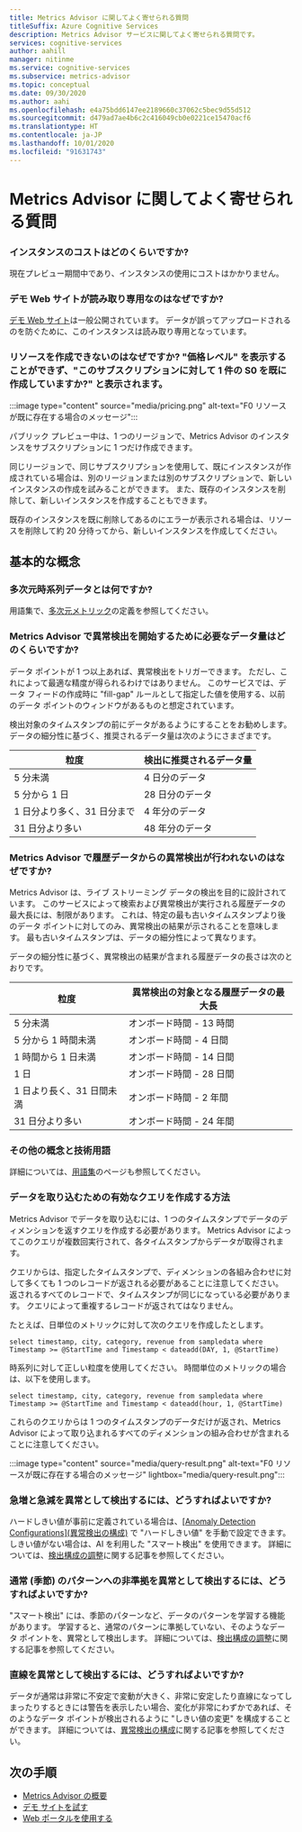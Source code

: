 ```yaml
---
title: Metrics Advisor に関してよく寄せられる質問
titleSuffix: Azure Cognitive Services
description: Metrics Advisor サービスに関してよく寄せられる質問です。
services: cognitive-services
author: aahill
manager: nitinme
ms.service: cognitive-services
ms.subservice: metrics-advisor
ms.topic: conceptual
ms.date: 09/30/2020
ms.author: aahi
ms.openlocfilehash: e4a75bdd6147ee2189660c37062c5bec9d55d512
ms.sourcegitcommit: d479ad7ae4b6c2c416049cb0e0221ce15470acf6
ms.translationtype: HT
ms.contentlocale: ja-JP
ms.lasthandoff: 10/01/2020
ms.locfileid: "91631743"
---
```

# <a name="metrics-advisor-frequently-asked-questions"></a>Metrics Advisor に関してよく寄せられる質問

### <a name="what-is-the-cost-of-my-instance"></a>インスタンスのコストはどのくらいですか?

現在プレビュー期間中であり、インスタンスの使用にコストはかかりません。

### <a name="why-is-the-demo-website-readonly"></a>デモ Web サイトが読み取り専用なのはなぜですか?

[デモ Web サイト](https://anomaly-detector.azurewebsites.net/)は一般公開されています。 データが誤ってアップロードされるのを防ぐために、このインスタンスは読み取り専用となっています。

### <a name="why-cant-i-create-the-resource-the-pricing-tier-is-unavailable-and-it-says-you-have-already-created-1-s0-for-this-subscription"></a>リソースを作成できないのはなぜですか? "価格レベル" を表示することができず、"このサブスクリプションに対して 1 件の S0 を既に作成していますか?" と表示されます。

:::image type="content" source="media/pricing.png" alt-text="F0 リソースが既に存在する場合のメッセージ":::

パブリック プレビュー中は、1 つのリージョンで、Metrics Advisor のインスタンスをサブスクリプションに 1 つだけ作成できます。

同じリージョンで、同じサブスクリプションを使用して、既にインスタンスが作成されている場合は、別のリージョンまたは別のサブスクリプションで、新しいインスタンスの作成を試みることができます。 また、既存のインスタンスを削除して、新しいインスタンスを作成することもできます。

既存のインスタンスを既に削除してあるのにエラーが表示される場合は、リソースを削除して約 20 分待ってから、新しいインスタンスを作成してください。

## <a name="basic-concepts"></a>基本的な概念

### <a name="what-is-multi-dimensional-time-series-data"></a>多次元時系列データとは何ですか?

用語集で、[多次元メトリック](glossary.md#multi-dimensional-metric)の定義を参照してください。

### <a name="how-much-data-is-needed-for-metrics-advisor-to-start-anomaly-detection"></a>Metrics Advisor で異常検出を開始するために必要なデータ量はどのくらいですか?

データ ポイントが 1 つ以上あれば、異常検出をトリガーできます。 ただし、これによって最適な精度が得られるわけではありません。 このサービスでは、データ フィードの作成時に "fill-gap" ルールとして指定した値を使用する、以前のデータ ポイントのウィンドウがあるものと想定されています。

検出対象のタイムスタンプの前にデータがあるようにすることをお勧めします。
データの細分性に基づく、推奨されるデータ量は次のようにさまざまです。

| 粒度 | 検出に推奨されるデータ量 |
| ----------- | ------------------------------------- |
| 5 分未満 | 4 日分のデータ |
| 5 分から 1 日 | 28 日分のデータ |
| 1 日分より多く、31 日分まで | 4 年分のデータ |
| 31 日分より多い | 48 年分のデータ |

### <a name="why-metrics-advisor-doesnt-detect-anomalies-from-historical-data"></a>Metrics Advisor で履歴データからの異常検出が行われないのはなぜですか?

Metrics Advisor は、ライブ ストリーミング データの検出を目的に設計されています。 このサービスによって検索および異常検出が実行される履歴データの最大長には、制限があります。 これは、特定の最も古いタイムスタンプより後のデータ ポイントに対してのみ、異常検出の結果が示されることを意味します。 最も古いタイムスタンプは、データの細分性によって異なります。

データの細分性に基づく、異常検出の結果が含まれる履歴データの長さは次のとおりです。

| 粒度 | 異常検出の対象となる履歴データの最大長 |
| ----------- | ------------------------------------- |
| 5 分未満 | オンボード時間 - 13 時間 |
| 5 分から 1 時間未満 | オンボード時間 - 4 日間  |
| 1 時間から 1 日未満 | オンボード時間 - 14 日間  |
| 1 日 | オンボード時間 - 28 日間  |
| 1 日より長く、31 日間未満 | オンボード時間 - 2 年間  |
| 31 日分より多い | オンボード時間 - 24 年間   |

### <a name="more-concepts-and-technical-terms"></a>その他の概念と技術用語

詳細については、[用語集](glossary.md)のページも参照してください。

###  <a name="how-do-i-write-a-valid-query-for-ingesting-my-data"></a>データを取り込むための有効なクエリを作成する方法  

Metrics Advisor でデータを取り込むには、1 つのタイムスタンプでデータのディメンションを返すクエリを作成する必要があります。 Metrics Advisor によってこのクエリが複数回実行されて、各タイムスタンプからデータが取得されます。 

クエリからは、指定したタイムスタンプで、ディメンションの各組み合わせに対して多くても 1 つのレコードが返される必要があることに注意してください。 返されるすべてのレコードで、タイムスタンプが同じになっている必要があります。 クエリによって重複するレコードが返されてはなりません。

たとえば、日単位のメトリックに対して次のクエリを作成したとします。 
 
`select timestamp, city, category, revenue from sampledata where Timestamp >= @StartTime and Timestamp < dateadd(DAY, 1, @StartTime)`

時系列に対して正しい粒度を使用してください。 時間単位のメトリックの場合は、以下を使用します。 

`select timestamp, city, category, revenue from sampledata where Timestamp >= @StartTime and Timestamp < dateadd(hour, 1, @StartTime)`

これらのクエリからは 1 つのタイムスタンプのデータだけが返され、Metrics Advisor によって取り込まれるすべてのディメンションの組み合わせが含まれることに注意してください。 

:::image type="content" source="media/query-result.png" alt-text="F0 リソースが既に存在する場合のメッセージ" lightbox="media/query-result.png":::


### <a name="how-do-i-detect-spikes--dips-as-anomalies"></a>急増と急減を異常として検出するには、どうすればよいですか?

ハードしきい値が事前に定義されている場合は、[[Anomaly Detection Configurations]\(異常検出の構成\)](how-tos/configure-metrics.md#anomaly-detection-methods) で "ハードしきい値" を手動で設定できます。
しきい値がない場合は、AI を利用した "スマート検出" を使用できます。 詳細については、[検出構成の調整](how-tos/configure-metrics.md#tune-the-detecting-configuration)に関する記事を参照してください。

### <a name="how-do-i-detect-inconformity-with-regular-seasonal-patterns-as-anomalies"></a>通常 (季節) のパターンへの非準拠を異常として検出するには、どうすればよいですか?

"スマート検出" には、季節のパターンなど、データのパターンを学習する機能があります。 学習すると、通常のパターンに準拠していない、そのようなデータ ポイントを、異常として検出します。 詳細については、[検出構成の調整](how-tos/configure-metrics.md#tune-the-detecting-configuration)に関する記事を参照してください。

### <a name="how-do-i-detect-flat-lines-as-anomalies"></a>直線を異常として検出するには、どうすればよいですか?

データが通常は非常に不安定で変動が大きく、非常に安定したり直線になってしまったりするときには警告を表示したい場合、変化が非常にわずかであれば、そのようなデータ ポイントが検出されるように "しきい値の変更" を構成することができます。
詳細については、[異常検出の構成](how-tos/configure-metrics.md#anomaly-detection-methods)に関する記事を参照してください。

## <a name="next-steps"></a>次の手順
- [Metrics Advisor の概要](overview.md)
- [デモ サイトを試す](quickstarts/explore-demo.md)
- [Web ポータルを使用する](quickstarts/web-portal.md)
